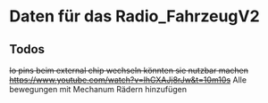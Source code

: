 # Daten für das Radio_FahrzeugV2

## Todos
~~Io pins beim external chip wechseln könnten sie nutzbar machen https://www.youtube.com/watch?v=lhGXAJj8rJw&t=10m10s~~
Alle bewegungen mit Mechanum Rädern hinzufügen

